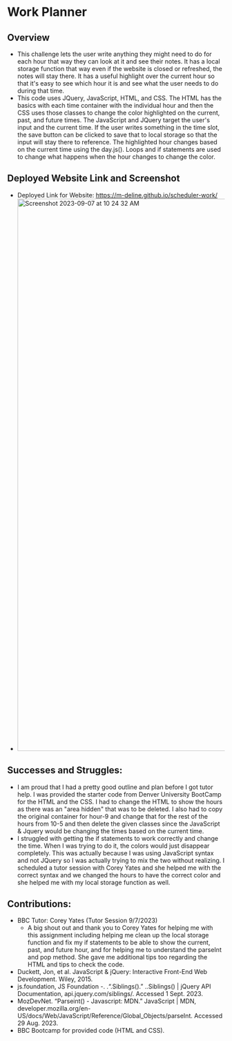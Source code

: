 # Work Planner
## Overview
- This challenge lets the user write anything they might need to do for each hour that way they can look at it and see their notes. It has a local storage function that way even if the website is closed or refreshed, the notes will stay there. It has a useful highlight over the current hour so that it's easy to see which hour it is and see what the user needs to do during that time. 
- This code uses JQuery, JavaScript, HTML, and CSS. The HTML has the basics with each time container with the individual hour and then the CSS uses those classes to change the color highlighted on the current, past, and future times. The JavaScript and JQuery target the user's input and the current time. If the user writes something in the time slot, the save button can be clicked to save that to local storage so that the input will stay there to reference. The highlighted hour changes based on the current time using the day.js(). Loops and if statements are used to change what happens when the hour changes to change the color.
## Deployed Website Link and Screenshot
- Deployed Link for Website: https://m-deline.github.io/scheduler-work/
- <img width="1280" alt="Screenshot 2023-09-07 at 10 24 32 AM" src="https://github.com/M-deline/scheduler-work/assets/134882025/ffefe9b7-09a0-4cd0-ac0d-43adfdc6e487">
## Successes and Struggles:
- I am proud that I had a pretty good outline and plan before I got tutor help. I was provided the starter code from Denver University BootCamp for the HTML and the CSS. I had to change the HTML to show the hours as there was an "area hidden" that was to be deleted. I also had to copy the original container for hour-9 and change that for the rest of the hours from 10-5 and then delete the given classes since the JavaScript & Jquery would be changing the times based on the current time. 
- I struggled with getting the if statements to work correctly and change the time. When I was trying to do it, the colors would just disappear completely. This was actually because I was using JavaScript syntax and not JQuery so I was actually trying to mix the two without realizing. I scheduled a tutor session with Corey Yates and she helped me with the correct syntax and we changed the hours to have the correct color and she helped me with my local storage function as well.
## Contributions:
 - BBC Tutor: Corey Yates (Tutor Session 9/7/2023)
    - A big shout out and thank you to Corey Yates for helping me with this assignment including helping me clean up the local storage function and fix my if statements to be able to show the current, past, and future hour, and for helping me to understand the parseInt and pop method. She gave me additional tips too regarding the HTML and tips to check the code. 
 - Duckett, Jon, et al. JavaScript & jQuery: Interactive Front-End Web Development. Wiley, 2015. 
 - js.foundation, JS Foundation -. .“.Siblings().” ..Siblings() | jQuery API Documentation, api.jquery.com/siblings/. Accessed 1 Sept. 2023. 
 - MozDevNet. “Parseint() - Javascript: MDN.” JavaScript | MDN, developer.mozilla.org/en-US/docs/Web/JavaScript/Reference/Global_Objects/parseInt. Accessed 29 Aug. 2023. 
- BBC Bootcamp for provided code (HTML and CSS). 

